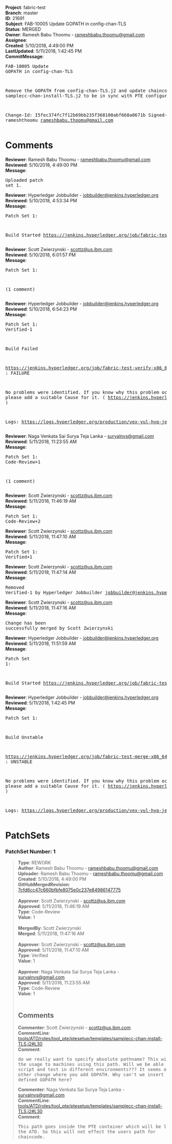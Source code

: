 <strong>Project</strong>: fabric-test<br><strong>Branch</strong>: master<br><strong>ID</strong>: 21691<br><strong>Subject</strong>: FAB-10005 Update GOPATH in config-chan-TLS<br><strong>Status</strong>: MERGED<br><strong>Owner</strong>: Ramesh Babu Thoomu - rameshbabu.thoomu@gmail.com<br><strong>Assignee</strong>:<br><strong>Created</strong>: 5/10/2018, 4:49:00 PM<br><strong>LastUpdated</strong>: 5/11/2018, 1:42:45 PM<br><strong>CommitMessage</strong>:<br><pre>FAB-10005 Update GOPATH in config-chan-TLS

Remove the GOPATH from config-chan-TLS.j2 and update
chaincodePath in samplecc-chan-install-TLS.j2 to be in
sync with PTE configuration

Change-Id: I5fec374fc7f12b69bb235f368100abf668a0671b
Signed-off-by: rameshthoomu <rameshbabu.thoomu@gmail.com>
</pre><h1>Comments</h1><strong>Reviewer</strong>: Ramesh Babu Thoomu - rameshbabu.thoomu@gmail.com<br><strong>Reviewed</strong>: 5/10/2018, 4:49:00 PM<br><strong>Message</strong>: <pre>Uploaded patch set 1.</pre><strong>Reviewer</strong>: Hyperledger Jobbuilder - jobbuilder@jenkins.hyperledger.org<br><strong>Reviewed</strong>: 5/10/2018, 4:53:34 PM<br><strong>Message</strong>: <pre>Patch Set 1:

Build Started https://jenkins.hyperledger.org/job/fabric-test-verify-x86_64/1227/</pre><strong>Reviewer</strong>: Scott Zwierzynski - scottz@us.ibm.com<br><strong>Reviewed</strong>: 5/10/2018, 6:01:57 PM<br><strong>Message</strong>: <pre>Patch Set 1:

(1 comment)</pre><strong>Reviewer</strong>: Hyperledger Jobbuilder - jobbuilder@jenkins.hyperledger.org<br><strong>Reviewed</strong>: 5/10/2018, 6:54:23 PM<br><strong>Message</strong>: <pre>Patch Set 1: Verified-1

Build Failed 

https://jenkins.hyperledger.org/job/fabric-test-verify-x86_64/1227/ : FAILURE

No problems were identified. If you know why this problem occurred, please add a suitable Cause for it. ( https://jenkins.hyperledger.org/job/fabric-test-verify-x86_64/1227/ )

Logs: https://logs.hyperledger.org/production/vex-yul-hyp-jenkins-3/fabric-test-verify-x86_64/1227</pre><strong>Reviewer</strong>: Naga Venkata Sai Surya Teja Lanka - suryalnvs@gmail.com<br><strong>Reviewed</strong>: 5/11/2018, 11:23:55 AM<br><strong>Message</strong>: <pre>Patch Set 1: Code-Review+1

(1 comment)</pre><strong>Reviewer</strong>: Scott Zwierzynski - scottz@us.ibm.com<br><strong>Reviewed</strong>: 5/11/2018, 11:46:19 AM<br><strong>Message</strong>: <pre>Patch Set 1: Code-Review+2</pre><strong>Reviewer</strong>: Scott Zwierzynski - scottz@us.ibm.com<br><strong>Reviewed</strong>: 5/11/2018, 11:47:10 AM<br><strong>Message</strong>: <pre>Patch Set 1: Verified+1</pre><strong>Reviewer</strong>: Scott Zwierzynski - scottz@us.ibm.com<br><strong>Reviewed</strong>: 5/11/2018, 11:47:14 AM<br><strong>Message</strong>: <pre>Removed Verified-1 by Hyperledger Jobbuilder <jobbuilder@jenkins.hyperledger.org>
</pre><strong>Reviewer</strong>: Scott Zwierzynski - scottz@us.ibm.com<br><strong>Reviewed</strong>: 5/11/2018, 11:47:16 AM<br><strong>Message</strong>: <pre>Change has been successfully merged by Scott Zwierzynski</pre><strong>Reviewer</strong>: Hyperledger Jobbuilder - jobbuilder@jenkins.hyperledger.org<br><strong>Reviewed</strong>: 5/11/2018, 11:51:59 AM<br><strong>Message</strong>: <pre>Patch Set 1:

Build Started https://jenkins.hyperledger.org/job/fabric-test-merge-x86_64/277/</pre><strong>Reviewer</strong>: Hyperledger Jobbuilder - jobbuilder@jenkins.hyperledger.org<br><strong>Reviewed</strong>: 5/11/2018, 1:42:45 PM<br><strong>Message</strong>: <pre>Patch Set 1:

Build Unstable 

https://jenkins.hyperledger.org/job/fabric-test-merge-x86_64/277/ : UNSTABLE

No problems were identified. If you know why this problem occurred, please add a suitable Cause for it. ( https://jenkins.hyperledger.org/job/fabric-test-merge-x86_64/277/ )

Logs: https://logs.hyperledger.org/production/vex-yul-hyp-jenkins-3/fabric-test-merge-x86_64/277</pre><h1>PatchSets</h1><h3>PatchSet Number: 1</h3><blockquote><strong>Type</strong>: REWORK<br><strong>Author</strong>: Ramesh Babu Thoomu - rameshbabu.thoomu@gmail.com<br><strong>Uploader</strong>: Ramesh Babu Thoomu - rameshbabu.thoomu@gmail.com<br><strong>Created</strong>: 5/10/2018, 4:49:00 PM<br><strong>GitHubMergedRevision</strong>: [7cfd6cc47c660bfbfe8075e0c237e84986147775](https://github.com/hyperledger-gerrit-archive/fabric-test/commit/7cfd6cc47c660bfbfe8075e0c237e84986147775)<br><br><strong>Approver</strong>: Scott Zwierzynski - scottz@us.ibm.com<br><strong>Approved</strong>: 5/11/2018, 11:46:19 AM<br><strong>Type</strong>: Code-Review<br><strong>Value</strong>: 1<br><br><strong>MergedBy</strong>: Scott Zwierzynski<br><strong>Merged</strong>: 5/11/2018, 11:47:16 AM<br><br><strong>Approver</strong>: Scott Zwierzynski - scottz@us.ibm.com<br><strong>Approved</strong>: 5/11/2018, 11:47:10 AM<br><strong>Type</strong>: Verified<br><strong>Value</strong>: 1<br><br><strong>Approver</strong>: Naga Venkata Sai Surya Teja Lanka - suryalnvs@gmail.com<br><strong>Approved</strong>: 5/11/2018, 11:23:55 AM<br><strong>Type</strong>: Code-Review<br><strong>Value</strong>: 1<br><br><h2>Comments</h2><strong>Commenter</strong>: Scott Zwierzynski - scottz@us.ibm.com<br><strong>CommentLine</strong>: [tools/ATD/roles/tool_pte/ptesetup/templates/samplecc-chan-install-TLS.j2#L30](https://github.com/hyperledger-gerrit-archive/fabric-test/blob/7cfd6cc47c660bfbfe8075e0c237e84986147775/tools/ATD/roles/tool_pte/ptesetup/templates/samplecc-chan-install-TLS.j2#L30)<br><strong>Comment</strong>: <pre>do we really want to specify absolute pathname? This will restrict the usage to machines using this path. Will we be able to reuse this script and test in different environments???
It seems opposite of your other change where you add GOPATH. Why can't we insert value of our defined GOPATH here?</pre><strong>Commenter</strong>: Naga Venkata Sai Surya Teja Lanka - suryalnvs@gmail.com<br><strong>CommentLine</strong>: [tools/ATD/roles/tool_pte/ptesetup/templates/samplecc-chan-install-TLS.j2#L30](https://github.com/hyperledger-gerrit-archive/fabric-test/blob/7cfd6cc47c660bfbfe8075e0c237e84986147775/tools/ATD/roles/tool_pte/ptesetup/templates/samplecc-chan-install-TLS.j2#L30)<br><strong>Comment</strong>: <pre>This path goes inside the PTE container which will be launched by the ATD. So this will not effect the users path for chaincode.</pre></blockquote>